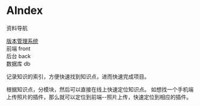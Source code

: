 # AIndex
资料导航

<a href='https://blog.csdn.net/free_wind22/article/details/50967723' target='_blank' title='版本管理系统'>版本管理系统</a> <br/>
前端 front <br/>
后台 back <br/>
数据库 db <br/>

记录知识的索引，方便快速找到知识点，进而快速完成项目。

根据知识点，分模块，然后可以直接在线上快速定位知识点。
如想找一个手机端上传照片的插件，那么就可以定位到前端--照片上传，快速定位到相应的插件。
